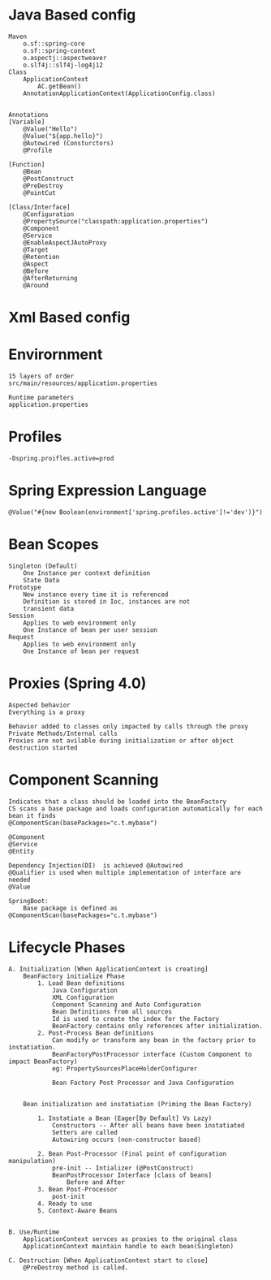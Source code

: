 # Java Based config
    Maven
        o.sf::spring-core
        o.sf::spring-context
        o.aspectj::aspectweaver
        o.slf4j::slf4j-log4j12
    Class
        ApplicationContext
            AC.getBean()
        AnnotationApplicationContext(ApplicationConfig.class)


    Annotations
    [Variable]
        @Value("Hello")
        @Value("${app.hello}")
        @Autowired (Consturctors)
        @Profile

    [Function]
        @Bean
        @PostConstruct
        @PreDestroy
        @PointCut

    [Class/Interface]
        @Configuration
        @PropertySource("classpath:application.properties")
        @Component
        @Service
        @EnableAspectJAutoProxy
        @Target
        @Retention
        @Aspect
        @Before
        @AfterReturning
        @Around


# Xml Based config


# Envirornment
    15 layers of order
    src/main/resources/application.properties

    Runtime parameters
    application.properties

# Profiles
    -Dspring.proifles.active=prod

# Spring Expression Language
    @Value("#{new Boolean(environment['spring.profiles.active']!='dev')}")

# Bean Scopes
    Singleton (Default)
        One Instance per context definition
        State Data
    Prototype
        New instance every time it is referenced
        Definition is stored in Ioc, instances are not
        transient data
    Session
        Applies to web environment only
        One Instance of bean per user session
    Request
        Applies to web environment only
        One Instance of bean per request

# Proxies (Spring 4.0)
    Aspected behavior
    Everything is a proxy

    Behavior added to classes only impacted by calls through the proxy
    Private Methods/Internal calls
    Proxies are not avilable during initialization or after object destruction started


# Component Scanning
    Indicates that a class should be loaded into the BeanFactory
    CS scans a base package and loads configuration automatically for each bean it finds
    @ComponentScan(basePackages="c.t.mybase")

    @Component
    @Service
    @Entity

    Dependency Injection(DI)  is achieved @Autowired
    @Qualifier is used when multiple implementation of interface are needed
    @Value

    SpringBoot:
        Base package is defined as     @ComponentScan(basePackages="c.t.mybase")


# Lifecycle Phases

    A. Initialization [When ApplicationContext is creating]
        BeanFactory initialize Phase
            1. Load Bean definitions
                Java Configuration
                XML Configuration
                Component Scanning and Auto Configuration
                Bean Definitions from all sources
                Id is used to create the index for the Factory
                BeanFactory contains only references after initialization.
            2. Post-Process Bean definitions
                Can modify or transform any bean in the factory prior to instatiation.
                BeanFactoryPostProcessor interface (Custom Component to impact BeanFactory)
                eg: PropertySourcesPlaceHolderConfigurer

                Bean Factory Post Processor and Java Configuration


        Bean initialization and instatiation (Priming the Bean Factory)

            1. Instatiate a Bean (Eager[By Default] Vs Lazy)
                Constructors -- After all beans have been instatiated
                Setters are called
                Autowiring occurs (non-constructor based)

            2. Bean Post-Processor (Final point of configuration manipulation)
                pre-init -- Intializer (@PostConstruct)
                BeanPostProcessor Interface [class of beans]
                    Before and After
            3. Bean Post-Processor
                post-init
            4. Ready to use
            5. Context-Aware Beans


    B. Use/Runtime
        ApplicationContext servces as proxies to the original class
        ApplicationContext maintain handle to each bean(Singleton)

    C. Destruction [When ApplicationContext start to close]
        @PreDestroy method is called.
